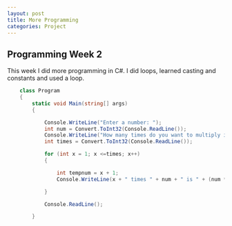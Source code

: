 ```yaml
---
layout: post
title: More Programming
categories: Project
---
```


## Programming Week 2

This week I did more programming in C#.
I did loops, learned casting and constants and used a loop.

```csharp
    class Program
    {
        static void Main(string[] args)
        {

            Console.WriteLine("Enter a number: ");
            int num = Convert.ToInt32(Console.ReadLine());
            Console.WriteLine("How many times do you want to multiply it? ");
            int times = Convert.ToInt32(Console.ReadLine());

            for (int x = 1; x <=times; x++)
            {

                int tempnum = x + 1;
                Console.WriteLine(x + " times " + num + " is " + (num * tempnum));

            }

            Console.ReadLine();

        }
```
